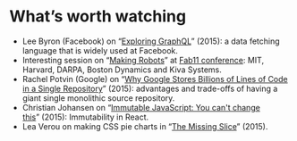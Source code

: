 <!--
tags:
  - worth-watching
  - javascript
  - css
  - robotics
  - git
  - graphql
description: List of favorite talks and performances.
-->

# What’s worth watching

- Lee Byron (Facebook) on “[Exploring GraphQL](http://youtu.be/WQLzZf34FJ8)”&#160;(2015): a data fetching language that is widely used at Facebook.
- Interesting session on “[Making Robots](http://youtu.be/OcFOWIq3cIc)” at [Fab11 conference](http://www.fab11.org): MIT, Harvard, DARPA, Boston Dynamics and Kiva Systems.
- Rachel Potvin (Google) on “[Why Google Stores Billions of Lines of Code in a Single Repository](http://youtu.be/W71BTkUbdqE)”&#160;(2015): advantages and trade-offs of having a giant single monolithic source repository.
- Christian Johansen on “[Immutable JavaScript: You can't change this](http://youtu.be/wA98Coal4jk)”&#160;(2015): Immutability in React.
- Lea Verou on making CSS pie charts in “[The Missing Slice](http://youtu.be/s4HdeJctq-A)”&#160;(2015).
<!--: .post__content-list -->